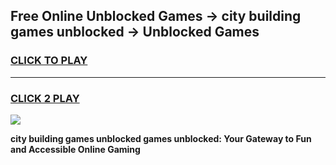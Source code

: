 
## Free Online Unblocked Games → city building games unblocked → Unblocked Games
<h3>
<a href="https://premium.freeplayer.one?title=city_building_games_unblocked&ref=21F">CLICK TO PLAY</a></h3>
<hr>

<h3>
<a href="https://premium.freeplayer.one?title=city_building_games_unblocked&ref=21F">CLICK 2 PLAY</a>
  
</h3>

<a href="https://premium.freeplayer.one?title=city_building_games_unblocked&ref=21F/"><img src="https://clearcache.store/games.png"></a>


**city building games unblocked games unblocked: Your Gateway to Fun and Accessible Online Gaming**
